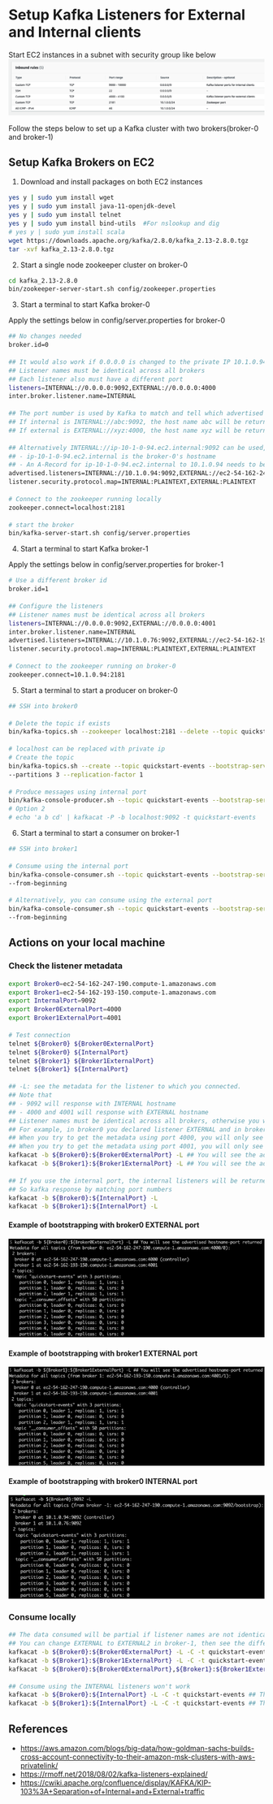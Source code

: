 # Setup Kafka Listeners for External and Internal clients

Start EC2 instances in a subnet with security group like below
![image](images/Kafka%20subnet%20security%20group.png)

Follow the steps below to set up a Kafka cluster with two brokers(broker-0 and broker-1)

## Setup Kafka Brokers on EC2
1. Download and install packages on both EC2 instances
```bash
yes y | sudo yum install wget
yes y | sudo yum install java-11-openjdk-devel
yes y | sudo yum install telnet
yes y | sudo yum install bind-utils  #For nslookup and dig
# yes y | sudo yum install scala
wget https://downloads.apache.org/kafka/2.8.0/kafka_2.13-2.8.0.tgz
tar -xvf kafka_2.13-2.8.0.tgz
```

2. Start a single node zookeeper cluster on broker-0
```bash
cd kafka_2.13-2.8.0
bin/zookeeper-server-start.sh config/zookeeper.properties
```

3. Start a terminal to start Kafka broker-0

Apply the settings below in config/server.properties for broker-0 
```bash
## No changes needed 
broker.id=0

## It would also work if 0.0.0.0 is changed to the private IP 10.1.0.94, but not 127.0.0.1
## Listener names must be identical across all brokers
## Each listener also must have a different port
listeners=INTERNAL://0.0.0.0:9092,EXTERNAL://0.0.0.0:4000
inter.broker.listener.name=INTERNAL

## The port number is used by Kafka to match and tell which advertised listener should be returned as a response
## If internal is INTERNAL://abc:9092, the host name abc will be returned if client connects through 9092
## If external is EXTERNAL://xyz:4000, the host name xyz will be returned if client connects through 4000

## Alternatively INTERNAL://ip-10-1-0-94.ec2.internal:9092 can be used, in this case
## - ip-10-1-0-94.ec2.internal is the broker-0's hostname
## - An A-Record for ip-10-1-0-94.ec2.internal to 10.1.0.94 needs to be added in the DNS
advertised.listeners=INTERNAL://10.1.0.94:9092,EXTERNAL://ec2-54-162-247-190.compute-1.amazonaws.com:4000
listener.security.protocol.map=INTERNAL:PLAINTEXT,EXTERNAL:PLAINTEXT

# Connect to the zookeeper running locally
zookeeper.connect=localhost:2181

# start the broker
bin/kafka-server-start.sh config/server.properties
```

4. Start a terminal to start Kafka broker-1

Apply the settings below in config/server.properties for broker-1
```bash
# Use a different broker id
broker.id=1

## Configure the listeners
## Listener names must be identical across all brokers
listeners=INTERNAL://0.0.0.0:9092,EXTERNAL://0.0.0.0:4001
inter.broker.listener.name=INTERNAL
advertised.listeners=INTERNAL://10.1.0.76:9092,EXTERNAL://ec2-54-162-193-150.compute-1.amazonaws.com:4001
listener.security.protocol.map=INTERNAL:PLAINTEXT,EXTERNAL:PLAINTEXT

# Connect to the zookeeper running on broker-0
zookeeper.connect=10.1.0.94:2181
```

5. Start a terminal to start a producer on broker-0
```bash
## SSH into broker0

# Delete the topic if exists
bin/kafka-topics.sh --zookeeper localhost:2181 --delete --topic quickstart-events

# localhost can be replaced with private ip
# Create the topic
bin/kafka-topics.sh --create --topic quickstart-events --bootstrap-server localhost:9092 \
--partitions 3 --replication-factor 1

# Produce messages using internal port
bin/kafka-console-producer.sh --topic quickstart-events --bootstrap-server localhost:9092
# Option 2
# echo 'a b cd' | kafkacat -P -b localhost:9092 -t quickstart-events
```

6. Start a terminal to start a consumer on broker-1
```bash
## SSH into broker1

# Consume using the internal port
bin/kafka-console-consumer.sh --topic quickstart-events --bootstrap-server localhost:9092 \
--from-beginning

# Alternatively, you can consume using the external port
bin/kafka-console-consumer.sh --topic quickstart-events --bootstrap-server localhost:4001 \
--from-beginning
```

## Actions on your local machine

### Check the listener metadata
```bash
export Broker0=ec2-54-162-247-190.compute-1.amazonaws.com
export Broker1=ec2-54-162-193-150.compute-1.amazonaws.com
export InternalPort=9092
export Broker0ExternalPort=4000
export Broker1ExternalPort=4001

# Test connection
telnet ${Broker0} ${Broker0ExternalPort}
telnet ${Broker0} ${InternalPort}
telnet ${Broker1} ${Broker1ExternalPort}
telnet ${Broker1} ${InternalPort}

## -L: see the metadata for the listener to which you connected.
## Note that
## - 9092 will response with INTERNAL hostname
## - 4000 and 4001 will response with EXTERNAL hostname
## Listener names must be identical across all brokers, otherwise you will get a partial list of the brokers
## For example, in broker0 you declared listener EXTERNAL and in broker1 you declared listener EXTERNAL2
## When you try to get the metadata using port 4000, you will only see the brokers with EXTERNAL declared
## When you try to get the metadata using port 4001, you will only see the brokers with EXTERNAL2 declared
kafkacat -b ${Broker0}:${Broker0ExternalPort} -L ## You will see the advertised hostname-port returned
kafkacat -b ${Broker1}:${Broker1ExternalPort} -L ## You will see the advertised hostname-port returned

## If you use the internal port, the internal listeners will be returned
## So kafka response by matching port numbers
kafkacat -b ${Broker0}:${InternalPort} -L
kafkacat -b ${Broker1}:${InternalPort} -L
```

#### Example of bootstrapping with broker0 EXTERNAL port
![image](images/External%20client%20bootstrap%20with%20broker0%20external%20ip.png)

#### Example of bootstrapping with broker1 EXTERNAL port
![image](images/External%20client%20bootstrap%20with%20broker1%20external%20ip.png)

#### Example of bootstrapping with broker0 INTERNAL port
![image](images/External%20client%20bootstrap%20with%20broker0%20internal%20ip.png)


### Consume locally
```bash
## The data consumed will be partial if listener names are not identical across all brokers
## You can change EXTERNAL to EXTERNAL2 in broker-1, then see the different results when running the two commands below
kafkacat -b ${Broker0}:${Broker0ExternalPort} -L -C -t quickstart-events
kafkacat -b ${Broker1}:${Broker1ExternalPort} -L -C -t quickstart-events
kafkacat -b ${Broker0}:${Broker0ExternalPort},${Broker1}:${Broker1ExternalPort} -L -C -t quickstart-events

## Consume using the INTERNAL listeners won't work
kafkacat -b ${Broker0}:${InternalPort} -L -C -t quickstart-events ## This won't work
kafkacat -b ${Broker1}:${InternalPort} -L -C -t quickstart-events ## This won't work
```


## References
- https://aws.amazon.com/blogs/big-data/how-goldman-sachs-builds-cross-account-connectivity-to-their-amazon-msk-clusters-with-aws-privatelink/
- https://rmoff.net/2018/08/02/kafka-listeners-explained/
- https://cwiki.apache.org/confluence/display/KAFKA/KIP-103%3A+Separation+of+Internal+and+External+traffic

